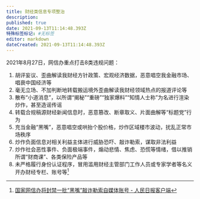 ```yaml
---
title: 财经类信息专项整治
description:
published: true
date: 2021-09-13T11:14:48.393Z
特殊标签标记: #无标签
editor: markdown
dateCreated: 2021-09-13T11:14:48.393Z
---
```


2021年8月27日，网信办重点打击8类违规问题：

1. 胡评妄议、歪曲解读我财经方针政策、宏观经济数据，恶意唱空我金融市场、唱衰中国经济等
2. 毫无立场、不加判断地转载搬运境外歪曲解读我财经领域热点的报道评论等
3. 散布“小道消息”，以所谓“揭秘”“重磅”“独家爆料”“知情人士称”为名进行渲染炒作，甚至造谣传谣
4. 转载合规稿源财经新闻信息时，恶意篡改、断章取义、片面曲解等“标题党”行为
5. 充当金融“黑嘴”，恶意唱空或哄抬个股价格，炒作区域楼市波动，扰乱正常市场秩序
6. 炒作负面信息对相关利益主体进行威胁恐吓、敲诈勒索，谋取非法利益
7. 炒作社会恶性事件、负面极端事件，煽动悲情、焦虑、恐慌等情绪，借以推销所谓“财商课”、各类保险产品等
8. 未严格履行身份认证程序，冒用滥用财经主管部门工作人员或专家学者等名义开办财经专栏、账号等[^WHR2l]

[^WHR2l]: [国家网信办将封禁一批“黑嘴”敲诈勒索自媒体账号 - 人民日报客户端](https://archive.is/WHR2l "https://china.huanqiu.com/article/44WedJ7ylyI")
